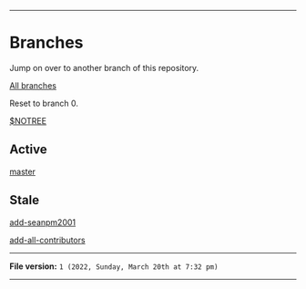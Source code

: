 
***

# Branches

Jump on over to another branch of this repository.

[All branches](https://github.com/seanpm2001/KhanAcademyData_u-Seanwallawallaofficial/branches/)

Reset to branch 0.

[$NOTREE](https://github.com/seanpm2001/KhanAcademyData_u-Seanwallawallaofficial/)

## Active

[master](https://github.com/seanpm2001/KhanAcademyData_u-Seanwallawallaofficial/tree/master/)

## Stale

[add-seanpm2001](https://github.com/seanpm2001/KhanAcademyData_u-Seanwallawallaofficial/tree/all-contributors/add-seanpm2001/)

[add-all-contributors](https://github.com/seanpm2001/KhanAcademyData_u-Seanwallawallaofficial/tree/all-contributors/add-all-contributors/)

***

**File version:** `1 (2022, Sunday, March 20th at 7:32 pm)`

***
